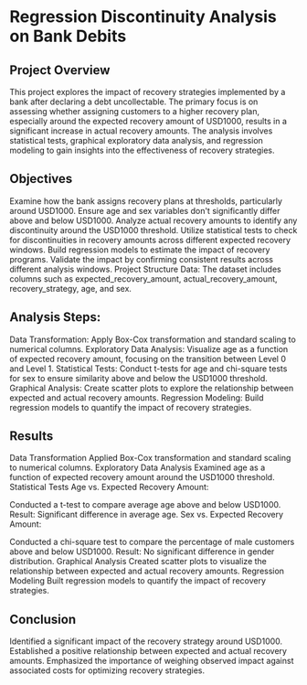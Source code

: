 # Regression Discontinuity Analysis on Bank Debits

## Project Overview
This project explores the impact of recovery strategies implemented by a bank after declaring a debt uncollectable. The primary focus is on assessing whether assigning customers to a higher recovery plan, especially around the expected recovery amount of USD1000, results in a significant increase in actual recovery amounts. The analysis involves statistical tests, graphical exploratory data analysis, and regression modeling to gain insights into the effectiveness of recovery strategies.

## Objectives
Examine how the bank assigns recovery plans at thresholds, particularly around USD1000.
Ensure age and sex variables don't significantly differ above and below USD1000.
Analyze actual recovery amounts to identify any discontinuity around the USD1000 threshold.
Utilize statistical tests to check for discontinuities in recovery amounts across different expected recovery windows.
Build regression models to estimate the impact of recovery programs.
Validate the impact by confirming consistent results across different analysis windows.
Project Structure
Data: The dataset includes columns such as expected_recovery_amount, actual_recovery_amount, recovery_strategy, age, and sex.

## Analysis Steps:

Data Transformation: Apply Box-Cox transformation and standard scaling to numerical columns.
Exploratory Data Analysis: Visualize age as a function of expected recovery amount, focusing on the transition between Level 0 and Level 1.
Statistical Tests: Conduct t-tests for age and chi-square tests for sex to ensure similarity above and below the USD1000 threshold.
Graphical Analysis: Create scatter plots to explore the relationship between expected and actual recovery amounts.
Regression Modeling: Build regression models to quantify the impact of recovery strategies.

## Results
Data Transformation
Applied Box-Cox transformation and standard scaling to numerical columns.
Exploratory Data Analysis
Examined age as a function of expected recovery amount around the USD1000 threshold.
Statistical Tests
Age vs. Expected Recovery Amount:

Conducted a t-test to compare average age above and below USD1000.
Result: Significant difference in average age.
Sex vs. Expected Recovery Amount:

Conducted a chi-square test to compare the percentage of male customers above and below USD1000.
Result: No significant difference in gender distribution.
Graphical Analysis
Created scatter plots to visualize the relationship between expected and actual recovery amounts.
Regression Modeling
Built regression models to quantify the impact of recovery strategies.

## Conclusion
Identified a significant impact of the recovery strategy around USD1000.
Established a positive relationship between expected and actual recovery amounts.
Emphasized the importance of weighing observed impact against associated costs for optimizing recovery strategies.

